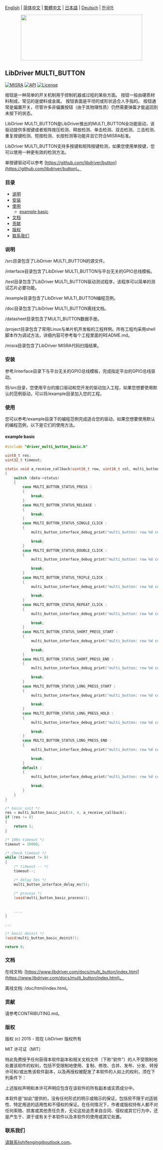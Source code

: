 [English](/README.md) | [ 简体中文](/README_zh-Hans.md) | [繁體中文](/README_zh-Hant.md) | [日本語](/README_ja.md) | [Deutsch](/README_de.md) | [한국어](/README_ko.md)

<div align=center>
<img src="/doc/image/logo.svg" width="400" height="150"/>
</div>

## LibDriver MULTI_BUTTON

[![MISRA](https://img.shields.io/badge/misra-compliant-brightgreen.svg)](/misra/README.md) [![API](https://img.shields.io/badge/api-reference-blue.svg)](https://www.libdriver.com/docs/multi_button/index.html) [![License](https://img.shields.io/badge/license-MIT-brightgreen.svg)](/LICENSE)

按钮是一种简单的开关机制用于控制机器或过程的某些方面。 按钮一般由硬质材料制成，常见的是塑料或金属。 按钮表面是平坦的或形状适合人手指的。 按钮通常是偏置开关，尽管许多非偏置按钮（由于其物理性质）仍然需要弹簧才能返回到未按下的状态。

LibDriver MULTI_BUTTON是LibDriver推出的MULTI_BUTTON全功能驱动，该驱动提供多按键或者矩阵按压检测、释放检测、单击检测、双击检测、三击检测、重复按键检测、短按检测、长按检测等功能并且它符合MISRA标准。

LibDriver MULTI_BUTTON支持多按键和矩阵按键检测，如果您使用单按键，您可以使用一种更有效的检测方法。

单按键驱动可以参考 [https://github.com/libdriver/button](https://github.com/libdriver/button)。

### 目录

  - [说明](#说明)
  - [安装](#安装)
  - [使用](#使用)
    - [example basic](#example-basic)
  - [文档](#文档)
  - [贡献](#贡献)
  - [版权](#版权)
  - [联系我们](#联系我们)

### 说明

/src目录包含了LibDriver MULTI_BUTTON的源文件。

/interface目录包含了LibDriver MULTI_BUTTON与平台无关的GPIO总线模板。

/test目录包含了LibDriver MULTI_BUTTON驱动测试程序，该程序可以简单的测试芯片必要功能。

/example目录包含了LibDriver MULTI_BUTTON编程范例。

/doc目录包含了LibDriver MULTI_BUTTON离线文档。

/datasheet目录包含了MULTI_BUTTON数据手册。

/project目录包含了常用Linux与单片机开发板的工程样例。所有工程均采用shell脚本作为调试方法，详细内容可参考每个工程里面的README.md。

/misra目录包含了LibDriver MISRA代码扫描结果。

### 安装

参考/interface目录下与平台无关的GPIO总线模板，完成指定平台的GPIO总线驱动。

将/src目录，您使用平台的接口驱动和您开发的驱动加入工程，如果您想要使用默认的范例驱动，可以将/example目录加入您的工程。

### 使用

您可以参考/example目录下的编程范例完成适合您的驱动，如果您想要使用默认的编程范例，以下是它们的使用方法。

#### example basic

```C
#include "driver_multi_button_basic.h"

uint8_t res;
uint32_t timeout;

static void a_receive_callback(uint16_t row, uint16_t col, multi_button_t *data)
{
    switch (data->status)
    {
        case MULTI_BUTTON_STATUS_PRESS :
        {
            break;
        }
        case MULTI_BUTTON_STATUS_RELEASE :
        {
            break;
        }
        case MULTI_BUTTON_STATUS_SINGLE_CLICK :
        {
            multi_button_interface_debug_print("multi_button: row %d col %d irq single click.\n", row, col);
            
            break;
        }
        case MULTI_BUTTON_STATUS_DOUBLE_CLICK :
        {
            multi_button_interface_debug_print("multi_button: row %d col %d irq double click.\n", row, col);
            
            break;
        }
        case MULTI_BUTTON_STATUS_TRIPLE_CLICK :
        {
            multi_button_interface_debug_print("multi_button: row %d col %d irq triple click.\n", row, col);
            
            break;
        }
        case MULTI_BUTTON_STATUS_REPEAT_CLICK :
        {
            multi_button_interface_debug_print("multi_button: row %d col %d irq repeat click with %d times.\n", row, col, data->times);
            
            break;
        }
        case MULTI_BUTTON_STATUS_SHORT_PRESS_START :
        {
            multi_button_interface_debug_print("multi_button: row %d col %d irq short press start.\n", row, col);
            
            break;
        }
        case MULTI_BUTTON_STATUS_SHORT_PRESS_END :
        {
            multi_button_interface_debug_print("multi_button: row %d col %d irq short press end.\n", row, col);
            
            break;
        }
        case MULTI_BUTTON_STATUS_LONG_PRESS_START :
        {
            multi_button_interface_debug_print("multi_button: row %d col %d irq long press start.\n", row, col);
            
            break;
        }
        case MULTI_BUTTON_STATUS_LONG_PRESS_HOLD :
        {
            multi_button_interface_debug_print("multi_button: row %d col %d irq long press hold.\n", row, col);
            
            break;
        }
        case MULTI_BUTTON_STATUS_LONG_PRESS_END :
        {
            multi_button_interface_debug_print("multi_button: row %d col %d irq long press end.\n", row, col);
            
            break;
        }
        default :
        {
            multi_button_interface_debug_print("multi_button: row %d col %d irq unknown status.\n", row, col);
            
            break;
        }
    }
}

/* basic init */
res = multi_button_basic_init(4, 4, a_receive_callback);
if (res != 0)
{
    return 1;
}

/* 100s timeout */
timeout = 10000;

/* check timeout */
while (timeout != 0)
{
    /* timeout -- */
    timeout--;

    /* delay 5ms */
    multi_button_interface_delay_ms(5);

    /* process */
    (void)multi_button_basic_process();
    
    
    ....
}

...

/* basic deinit */
(void)multi_button_basic_deinit();

return 0;
```

### 文档

在线文档: [https://www.libdriver.com/docs/multi_button/index.html](https://www.libdriver.com/docs/multi_button/index.html)。

离线文档: /doc/html/index.html。

### 贡献

请参考CONTRIBUTING.md。

### 版权

版权 (c) 2015 - 现在 LibDriver 版权所有

MIT 许可证（MIT）

特此免费授予任何获得本软件副本和相关文档文件（下称“软件”）的人不受限制地处置该软件的权利，包括不受限制地使用、复制、修改、合并、发布、分发、转授许可和/或出售该软件副本，以及再授权被配发了本软件的人如上的权利，须在下列条件下：

上述版权声明和本许可声明应包含在该软件的所有副本或实质成分中。

本软件是“如此”提供的，没有任何形式的明示或暗示的保证，包括但不限于对适销性、特定用途的适用性和不侵权的保证。在任何情况下，作者或版权持有人都不对任何索赔、损害或其他责任负责，无论这些追责来自合同、侵权或其它行为中，还是产生于、源于或有关于本软件以及本软件的使用或其它处置。

### 联系我们

请联系lishifenging@outlook.com。